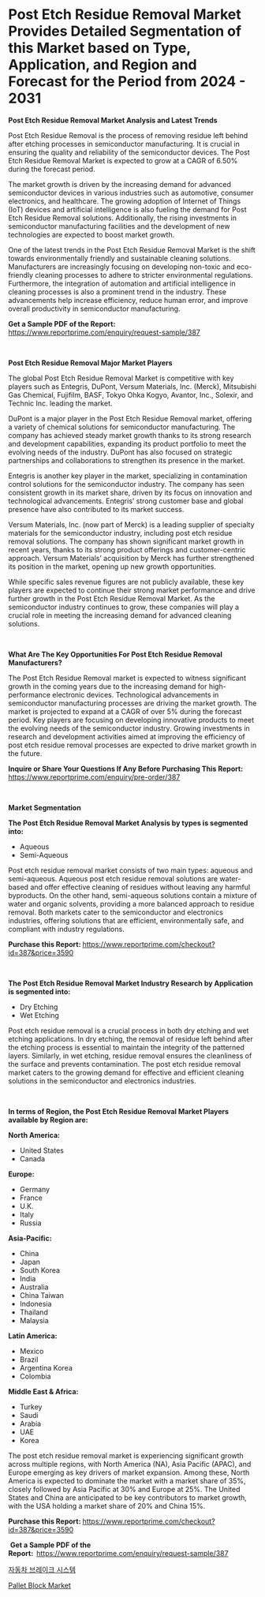 <p><h1>Post Etch Residue Removal Market Provides Detailed Segmentation of this Market based on Type, Application, and Region and Forecast for the Period from 2024 - 2031</h1></p><p><strong>Post Etch Residue Removal Market Analysis and Latest Trends</strong></p>
<p><p>Post Etch Residue Removal is the process of removing residue left behind after etching processes in semiconductor manufacturing. It is crucial in ensuring the quality and reliability of the semiconductor devices. The Post Etch Residue Removal Market is expected to grow at a CAGR of 6.50% during the forecast period.</p><p>The market growth is driven by the increasing demand for advanced semiconductor devices in various industries such as automotive, consumer electronics, and healthcare. The growing adoption of Internet of Things (IoT) devices and artificial intelligence is also fueling the demand for Post Etch Residue Removal solutions. Additionally, the rising investments in semiconductor manufacturing facilities and the development of new technologies are expected to boost market growth.</p><p>One of the latest trends in the Post Etch Residue Removal Market is the shift towards environmentally friendly and sustainable cleaning solutions. Manufacturers are increasingly focusing on developing non-toxic and eco-friendly cleaning processes to adhere to stricter environmental regulations. Furthermore, the integration of automation and artificial intelligence in cleaning processes is also a prominent trend in the industry. These advancements help increase efficiency, reduce human error, and improve overall productivity in semiconductor manufacturing.</p></p>
<p><strong>Get a Sample PDF of the Report:&nbsp;</strong> <a href="https://www.reportprime.com/enquiry/request-sample/387">https://www.reportprime.com/enquiry/request-sample/387</a></p>
<p>&nbsp;</p>
<p><strong>Post Etch Residue Removal Major Market Players</strong></p>
<p><p>The global Post Etch Residue Removal Market is competitive with key players such as Entegris, DuPont, Versum Materials, Inc. (Merck), Mitsubishi Gas Chemical, Fujifilm, BASF, Tokyo Ohka Kogyo, Avantor, Inc., Solexir, and Technic Inc. leading the market.</p><p>DuPont is a major player in the Post Etch Residue Removal market, offering a variety of chemical solutions for semiconductor manufacturing. The company has achieved steady market growth thanks to its strong research and development capabilities, expanding its product portfolio to meet the evolving needs of the industry. DuPont has also focused on strategic partnerships and collaborations to strengthen its presence in the market.</p><p>Entegris is another key player in the market, specializing in contamination control solutions for the semiconductor industry. The company has seen consistent growth in its market share, driven by its focus on innovation and technological advancements. Entegris’ strong customer base and global presence have also contributed to its market success.</p><p>Versum Materials, Inc. (now part of Merck) is a leading supplier of specialty materials for the semiconductor industry, including post etch residue removal solutions. The company has shown significant market growth in recent years, thanks to its strong product offerings and customer-centric approach. Versum Materials’ acquisition by Merck has further strengthened its position in the market, opening up new growth opportunities.</p><p>While specific sales revenue figures are not publicly available, these key players are expected to continue their strong market performance and drive further growth in the Post Etch Residue Removal Market. As the semiconductor industry continues to grow, these companies will play a crucial role in meeting the increasing demand for advanced cleaning solutions.</p></p>
<p>&nbsp;</p>
<p><strong>What Are The Key Opportunities For Post Etch Residue Removal Manufacturers?</strong></p>
<p><p>The Post Etch Residue Removal market is expected to witness significant growth in the coming years due to the increasing demand for high-performance electronic devices. Technological advancements in semiconductor manufacturing processes are driving the market growth. The market is projected to expand at a CAGR of over 5% during the forecast period. Key players are focusing on developing innovative products to meet the evolving needs of the semiconductor industry. Growing investments in research and development activities aimed at improving the efficiency of post etch residue removal processes are expected to drive market growth in the future.</p></p>
<p><strong>Inquire or Share Your Questions If Any Before Purchasing This Report:</strong> <a href="https://www.reportprime.com/enquiry/pre-order/387">https://www.reportprime.com/enquiry/pre-order/387</a></p>
<p>&nbsp;</p>
<p><strong>Market Segmentation</strong></p>
<p><strong>The Post Etch Residue Removal Market Analysis by types is segmented into:</strong></p>
<p><ul><li>Aqueous</li><li>Semi-Aqueous</li></ul></p>
<p><p>Post etch residue removal market consists of two main types: aqueous and semi-aqueous. Aqueous post etch residue removal solutions are water-based and offer effective cleaning of residues without leaving any harmful byproducts. On the other hand, semi-aqueous solutions contain a mixture of water and organic solvents, providing a more balanced approach to residue removal. Both markets cater to the semiconductor and electronics industries, offering solutions that are efficient, environmentally safe, and compliant with industry regulations.</p></p>
<p><strong>Purchase this Report:&nbsp;</strong><a href="https://www.reportprime.com/checkout?id=387&price=3590">https://www.reportprime.com/checkout?id=387&price=3590</a></p>
<p>&nbsp;</p>
<p><strong>The Post Etch Residue Removal Market Industry Research by Application is segmented into:</strong></p>
<p><ul><li>Dry Etching</li><li>Wet Etching</li></ul></p>
<p><p>Post etch residue removal is a crucial process in both dry etching and wet etching applications. In dry etching, the removal of residue left behind after the etching process is essential to maintain the integrity of the patterned layers. Similarly, in wet etching, residue removal ensures the cleanliness of the surface and prevents contamination. The post etch residue removal market caters to the growing demand for effective and efficient cleaning solutions in the semiconductor and electronics industries.</p></p>
<p>&nbsp;</p>
<p><strong>In terms of Region, the Post Etch Residue Removal Market Players available by Region are:</strong></p>
<p>
    <p> <strong> North America: </strong>
        <ul>
            <li>United States</li>
            <li>Canada</li>
        </ul>
        </p> 
    <p> <strong> Europe: </strong>
        <ul>
            <li>Germany</li>
            <li>France</li>
            <li>U.K.</li>
            <li>Italy</li>
            <li>Russia</li>
        </ul>
        </p> 
    <p> <strong> Asia-Pacific: </strong>
        <ul>
            <li>China</li>
            <li>Japan</li>
            <li>South Korea</li>
            <li>India</li>
            <li>Australia</li>
            <li>China Taiwan</li>
            <li>Indonesia</li>
            <li>Thailand</li>
            <li>Malaysia</li>
        </ul>
        </p> 
    <p> <strong> Latin America: </strong>
        <ul>
            <li>Mexico</li>
            <li>Brazil</li>
            <li>Argentina Korea</li>
            <li>Colombia</li>
        </ul>
        </p> 
    <p> <strong> Middle East & Africa: </strong>
        <ul>
            <li>Turkey</li>
            <li>Saudi</li>
            <li>Arabia</li>
            <li>UAE</li>
            <li>Korea</li>
        </ul>
    </p>
    </p>
<p><p>The post etch residue removal market is experiencing significant growth across multiple regions, with North America (NA), Asia Pacific (APAC), and Europe emerging as key drivers of market expansion. Among these, North America is expected to dominate the market with a market share of 35%, closely followed by Asia Pacific at 30% and Europe at 25%. The United States and China are anticipated to be key contributors to market growth, with the USA holding a market share of 20% and China 15%.</p></p>
<p><strong>Purchase this Report: </strong><a href="https://www.reportprime.com/checkout?id=387&price=3590">https://www.reportprime.com/checkout?id=387&price=3590</a></p>
<p>&nbsp;<strong>Get a Sample PDF of the Report:&nbsp;&nbsp;</strong><a href="https://www.reportprime.com/enquiry/request-sample/387">https://www.reportprime.com/enquiry/request-sample/387</a></p>
<p><strong></strong></p>
<p><p><a href="https://github.com/oajzkywllm460/Market-Research-Report-List-1/blob/main/3492668193114.md">자동차 브레이크 시스템</a></p><p><a href="https://github.com/CliffMedina6/Market-Research-Report-List-3/blob/main/pallet-block-market.md">Pallet Block Market</a></p></p>